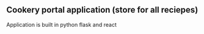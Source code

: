 ## Cookery portal application (store for all reciepes)
Application is built in python flask and react
